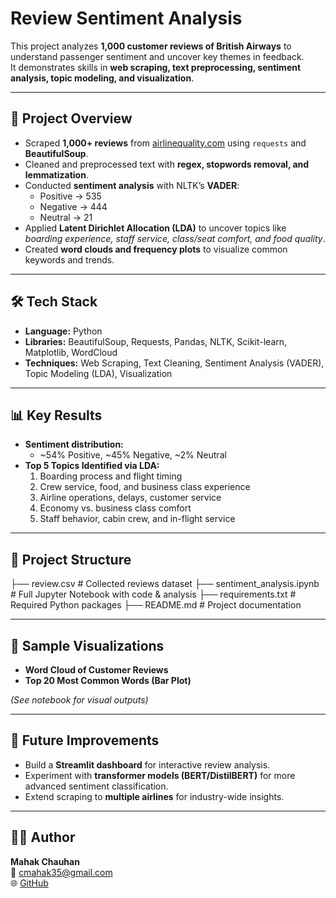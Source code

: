 # Review Sentiment Analysis 

This project analyzes **1,000 customer reviews of British Airways** to understand passenger sentiment and uncover key themes in feedback.  
It demonstrates skills in **web scraping, text preprocessing, sentiment analysis, topic modeling, and visualization**.

---

## 📌 Project Overview
- Scraped **1,000+ reviews** from [airlinequality.com](https://www.airlinequality.com/airline-reviews/british-airways) using `requests` and **BeautifulSoup**.  
- Cleaned and preprocessed text with **regex, stopwords removal, and lemmatization**.  
- Conducted **sentiment analysis** with NLTK’s **VADER**:
  - Positive → 535  
  - Negative → 444  
  - Neutral → 21  
- Applied **Latent Dirichlet Allocation (LDA)** to uncover topics like *boarding experience, staff service, class/seat comfort, and food quality*.  
- Created **word clouds and frequency plots** to visualize common keywords and trends.  

---

## 🛠️ Tech Stack
- **Language:** Python  
- **Libraries:** BeautifulSoup, Requests, Pandas, NLTK, Scikit-learn, Matplotlib, WordCloud  
- **Techniques:** Web Scraping, Text Cleaning, Sentiment Analysis (VADER), Topic Modeling (LDA), Visualization  

---

## 📊 Key Results
- **Sentiment distribution:**  
  - ~54% Positive, ~45% Negative, ~2% Neutral  
- **Top 5 Topics Identified via LDA:**  
  1. Boarding process and flight timing  
  2. Crew service, food, and business class experience  
  3. Airline operations, delays, customer service  
  4. Economy vs. business class comfort  
  5. Staff behavior, cabin crew, and in-flight service  

---

## 📂 Project Structure
├── review.csv # Collected reviews dataset
├── sentiment_analysis.ipynb # Full Jupyter Notebook with code & analysis
├── requirements.txt # Required Python packages
├── README.md # Project documentation


---

## 📸 Sample Visualizations
- **Word Cloud of Customer Reviews**  
- **Top 20 Most Common Words (Bar Plot)**  

*(See notebook for visual outputs)*

---

## 🔮 Future Improvements
- Build a **Streamlit dashboard** for interactive review analysis.  
- Experiment with **transformer models (BERT/DistilBERT)** for more advanced sentiment classification.  
- Extend scraping to **multiple airlines** for industry-wide insights.  

---

## 👩‍💻 Author
**Mahak Chauhan**  
📧 [cmahak35@gmail.com](mailto:cmahak35@gmail.com)  
🌐 [GitHub](https://github.com/Mahak732)  
